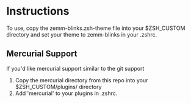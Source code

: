 # Instructions
To use, copy the zemm-blinks.zsh-theme file into your $ZSH_CUSTOM directory and set your theme to zemm-blinks in your .zshrc.

## Mercurial Support
If you'd like mercurial support similar to the git support

  1. Copy the mercurial directory from this repo into your $ZSH_CUSTOM/plugins/ directory
  2. Add 'mercurial' to your plugins in .zshrc.

